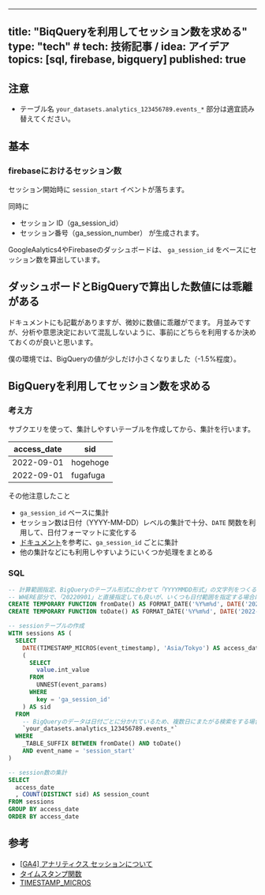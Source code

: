 
---
title: "BiqQueryを利用してセッション数を求める"
type: "tech" # tech: 技術記事 / idea: アイデア
topics: [sql, firebase, bigquery]
published: true
---

## 注意

- テーブル名 `your_datasets.analytics_123456789.events_*` 部分は適宜読み替えてください。

## 基本
### firebaseにおけるセッション数

セッション開始時に `session_start` イベントが落ちます。

同時に
- セッション ID（ga_session_id）
- セッション番号（ga_session_number）
が生成されます。

GoogleAalytics4やFirebaseのダッシュボードは、 `ga_session_id` をベースにセッション数を算出しています。

## ダッシュボードとBigQueryで算出した数値には乖離がある

ドキュメントにも記載がありますが、微妙に数値に乖離がでます。
月並みですが、分析や意思決定において混乱しないように、事前にどちらを利用するか決めておくのが良いと思います。

僕の環境では、BigQueryの値が少しだけ小さくなりました（-1.5%程度）。


## BigQueryを利用してセッション数を求める
### 考え方

サブクエリを使って、集計しやすいテーブルを作成してから、集計を行います。


| access_date       | sid                    |
|----------|--------------------------|
| 2022-09-01 | hogehoge |
| 2022-09-01 | fugafuga |

その他注意したこと

- `ga_session_id` ベースに集計
- セッション数は日付（YYYY-MM-DD）レベルの集計で十分、`DATE` 関数を利用して、日付フォーマットに変化する
- [ドキュメント](https://support.google.com/firebase/answer/9191807?hl=ja)を参考に、`ga_session_id` ごとに集計
- 他の集計などにも利用しやすいようにいくつか処理をまとめる

### SQL

```sql
-- 計算範囲指定、BigQueryのテーブル形式に合わせて「YYYYMMDD形式」の文字列をつくる
-- WHERE部分で、「20220901」と直接指定しても良いが、いくつも日付範囲を指定する場合は、関数として定義すると便利
CREATE TEMPORARY FUNCTION fromDate() AS FORMAT_DATE('%Y%m%d', DATE('2022-09-01'));
CREATE TEMPORARY FUNCTION toDate() AS FORMAT_DATE('%Y%m%d', DATE('2022-09-01'));

-- sessionテーブルの作成
WITH sessions AS (
  SELECT
    DATE(TIMESTAMP_MICROS(event_timestamp), 'Asia/Tokyo') AS access_date,
    (
      SELECT
        value.int_value
      FROM
        UNNEST(event_params)
      WHERE
        key = 'ga_session_id'
    ) AS sid
  FROM
    -- BigQueryのデータは日付ごとに分かれているため、複数日にまたがる検索をする場合は、ワイルドカードを使う
    `your_datasets.analytics_123456789.events_*`
  WHERE
    _TABLE_SUFFIX BETWEEN fromDate() AND toDate()
    AND event_name = 'session_start'
)

-- session数の集計
SELECT
  access_date
  , COUNT(DISTINCT sid) AS session_count
FROM sessions
GROUP BY access_date
ORDER BY access_date
```

## 参考

- [[GA4] アナリティクス セッションについて](https://support.google.com/firebase/answer/9191807?hl=ja)
- [タイムスタンプ関数](https://cloud.google.com/bigquery/docs/reference/standard-sql/timestamp_functions?hl=ja)
- [TIMESTAMP_MICROS](https://cloud.google.com/bigquery/docs/reference/standard-sql/timestamp_functions?hl=ja#timestamp_micros)
